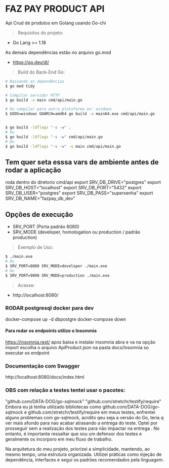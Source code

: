 # FAZ PAY  PRODUCT API

Api Crud de produtos em Golang usando Go-chi

> Requisitos do projeto:

- Go Lang >= 1.18

As demais dependências estão no arquivo go.mod

- https://go.dev/dl/

> Build do Back-End Go:
```bash
# Baixando as dependências
$ go mod tidy

# Compilar servidor HTTP
$ go build -o main cmd/api/main.go

# Ou compilar para outra plataforma ex: windows
$ GOOS=windows GOARCH=amd64 go build -o main64.exe cmd/api/main.go


$ go build -ldflags "-s -w" .
# Ou
$ go build -ldflags "-s -w" cmd/api/main.go
# Ou
$ go build -ldflags "-s -w" -o main cmd/api/main.go
```
## Tem quer seta esssa vars de ambiente antes de rodar a aplicação
roda dentro do diretorio cmd/api
export SRV_DB_DRIVE="postgres"
export SRV_DB_HOST="localhost"
export SRV_DB_PORT="5432"
export SRV_DB_USER="postgres"
export SRV_DB_PASS="supersenha"
export SRV_DB_NAME="fazpay_db_dev"
## Opções de execução
- SRV_PORT (Porta padrão 8080)
- SRV_MODE (developer, homologation ou production / padrão production)

> Exemplo de Uso:
```bash
$ ./main.exe
# Ou
$ SRV_PORT=8080 SRV_MODE=developer ./main.exe
# Ou
$ SRV_PORT=9090 SRV_MODE=production ./main.exe
```

> Acesse:
- http://localhost:8080/
### RODAR postgresql docker para dev
docker-compose up -d dbpostgre 
docker-compose down

#### Para rodar os endpoints utilize o Insommia
https://insomnia.rest/
apos baixa e instalar insomnia abra e va na opção import escolha o arquivo
 ApiProduct.json na pasta docs/Insomnia so executar os endpoint 

### Documentação com Swagger
http://localhost:8080/docs/index.html

### OBS com relação a testes tentei usar o pacotes:
   "github.com/DATA-DOG/go-sqlmock"
  "github.com/stretchr/testify/require"
   Embora eu já tenha utilizado bibliotecas como github.com/DATA-DOG/go-sqlmock e github.com/stretchr/testify/require em meus testes, enfrentei alguns problemas com go-sqlmock, acrdito qeu seja a versão do Go, teria q ver mais afundo para nao acabar atrasando a entrega do teste. Optei por prosseguir sem a realização dos testes para não impactar na entrega . No entanto, é importante ressaltar que sou um defensor dos testes e geralmente os incorporo em meu fluxo de trabalho.

Na arquitetura do meu projeto, priorizei a simplicidade, mantendo, ao mesmo tempo, uma estrutura organizada. Utilizei práticas como injeção de dependência, interfaces e segui os padrões  recomendados pela linguagem. 

